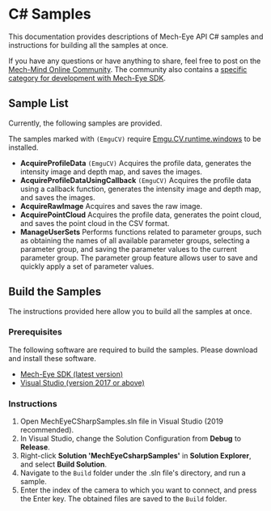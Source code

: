 # C# Samples

This documentation provides descriptions of Mech-Eye API C# samples and instructions for building all the samples at once.

If you have any questions or have anything to share, feel free to post on the [Mech-Mind Online Community](https://community.mech-mind.com/). The community also contains a [specific category for development with Mech-Eye SDK](https://community.mech-mind.com/c/mech-eye-sdk-development/19).

## Sample List

Currently, the following samples are provided.

The samples marked with `(EmguCV)` require [Emgu.CV.runtime.windows](https://www.nuget.org/packages/Emgu.CV.runtime.windows/) to be installed.  

- **AcquireProfileData** `(EmguCV)`
  Acquires the profile data, generates the intensity image and depth map, and saves the images.
- **AcquireProfileDataUsingCallback** `(EmguCV)`
  Acquires the profile data using a callback function, generates the intensity image and depth map, and saves the images.
- **AcquireRawImage**
  Acquires and saves the raw image.
- **AcquirePointCloud**
  Acquires the profile data, generates the point cloud, and saves the point cloud in the CSV format.
- **ManageUserSets**
  Performs functions related to parameter groups, such as obtaining the names of all available parameter groups, selecting a parameter group, and saving the parameter values to the current parameter group. The parameter group feature allows user to save and quickly apply a set of parameter values.

## Build the Samples

The instructions provided here allow you to build all the samples at once.

### Prerequisites

The following software are required to build the samples. Please download and install these software.

* [Mech-Eye SDK (latest version)](https://downloads.mech-mind.com/?tab=tab-sdk)
* [Visual Studio (version 2017 or above)](https://visualstudio.microsoft.com/vs/community/)

### Instructions

1. Open MechEyeCSharpSamples.sln file in Visual Studio (2019 recommended).
2. In Visual Studio, change the Solution Configuration from **Debug** to **Release**.
3. Right-click **Solution 'MechEyeCsharpSamples'** in **Solution Explorer**, and select **Build Solution**.
9. Navigate to the `Build` folder under the .sln file's directory, and run a sample.
10. Enter the index of the camera to which you want to connect, and press the Enter key. The obtained files are saved to the `Build` folder.
